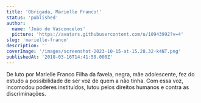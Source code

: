 ```yaml
---
title: 'Obrigada, Marielle Franco!'
status: 'published'
author:
  name: 'João de Vasconcelos'
  picture: 'https://avatars.githubusercontent.com/u/10943992?v=4'
slug: 'marielle-franco'
description: ''
coverImage: '/images/screenshot-2023-10-15-at-15.28.32-k4NT.png'
publishedAt: '2018-03-16T14:41:50.000Z'
---
```


De luto por Marielle Franco Filha da favela, negra, mãe adolescente, fez do estudo a possibilidade de ser voz de quem a não tinha. Com essa voz, incomodou poderes instituídos, lutou pelos direitos humanos e contra as discriminações.


